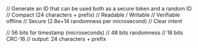 // Generate an ID that can be used both as a secure token and a random ID
// Compact (24 characters + prefix)
// Readable / Writable
// Verifiable offline
// Secure (2.8e+14 randomness per microsecond)
// Clear intent

// 56 bits for timestamp (microseconds)
// 48 bits randomness
// 16 bits CRC-16
// output: 24 characters + prefix